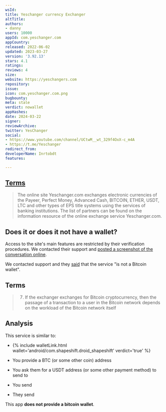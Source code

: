 ```yaml
---
wsId: 
title: Yeschanger currency Exchanger
altTitle: 
authors:
- danny
users: 10000
appId: com.yeschanger.com
appCountry: 
released: 2022-06-02
updated: 2023-03-27
version: '3.92.13'
stars: 4.1
ratings: 
reviews: 4
size: 
website: https://yeschangers.com
repository: 
issue: 
icon: com.yeschanger.com.png
bugbounty: 
meta: stale
verdict: nowallet
appHashes: 
date: 2024-03-22
signer: 
reviewArchive: 
twitter: YesChanger
social:
- https://www.youtube.com/channel/UCtwM__wt_329f4OxX-c_m4A
- https://t.me/Yeschanger
redirect_from: 
developerName: Inrtobdt
features: 

---
```


## [Terms](https://yeschangers.com/terms.php) 

> The online site Yeschanger.com exchanges electronic currencies of the Payeer, Perfect Money, Advanced Cash, BITCOIN, ETHER, USDT, LTC and other types of EPS title systems using the services of banking institutions. The list of partners can be found on the information resource of the online exchange service Yeschanger.com.

## Does it or does it not have a wallet?

Access to the site's main features are restricted by their verification procedures. We contacted their support and [posted a screenshot of the conversation online](https://twitter.com/BitcoinWalletz/status/1646410702188613633). 

We contacted support and they [said](https://twitter.com/BitcoinWalletz/status/1646424060900024321) that the service "is not a Bitcoin wallet".

## Terms 

> 7. If the exchanger exchanges for Bitcoin cryptocurrency, then the passage of a transaction to a user in the Bitcoin network depends on the workload of the Bitcoin network itself

## Analysis 

This service is similar to:

- {% include walletLink.html wallet='android/com.shapeshift.droid_shapeshift' verdict='true' %}

- You provide a BTC (or some other coin) address
- You ask them for a USDT address (or some other payment method) to send to
- You send
- They send

This app **does not provide a bitcoin wallet**.

